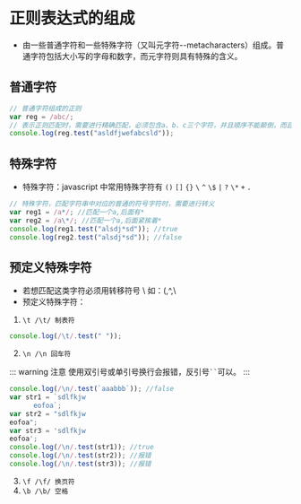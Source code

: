# 正则表达式的组成

- 由一些普通字符和一些特殊字符（又叫元字符--metacharacters）组成。普通字符包括大小写的字母和数字，而元字符则具有特殊的含义。

## 普通字符

```js
// 普通字符组成的正则
var reg = /abc/;
// 表示正则匹配时，需要进行精确匹配，必须包含a、b、c三个字符，并且顺序不能颠倒，而且要连续书写
console.log(reg.test("asldfjwefabcsld"));
```

## 特殊字符

- 特殊字符：javascript 中常用特殊字符有 `()` `[]` `{}` `\` `^` `\$` `|` `?` `\*` `+` `.`

```js
// 特殊字符，匹配字符串中对应的普通的符号字符时，需要进行转义
var reg1 = /a*/; //匹配一个a,后面有*
var reg2 = /a\*/; //匹配一个a,后面紧挨着*
console.log(reg1.test("alsdj*sd")); //true
console.log(reg2.test("alsdj*sd")); //false
```

## 预定义特殊字符

- 若想匹配这类字符必须用转移符号 \ 如：\(,\^,\\
- 预定义特殊字符：

1. `\t /\t/ 制表符`

```js
console.log(/\t/.test(" "));
```

2.  `\n /\n 回车符`

::: warning 注意
使用双引号或单引号换行会报错，反引号` `` `可以。
:::

```js
console.log(/\n/.test(`aaabbb`)); //false
var str1 = `sdlfkjw
      eofoa`;
var str2 = "sdlfkjw
eofoa";
var str3 = 'sdlfkjw
eofoa';
console.log(/\n/.test(str1)); //true
console.log(/\n/.test(str2)); //报错
console.log(/\n/.test(str3)); //报错
```

3.  `\f /\f/ 换页符`
4.  `\b /\b/ 空格`
